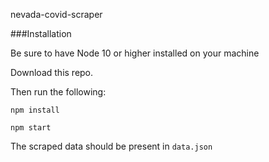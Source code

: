 nevada-covid-scraper

###Installation

Be sure to have Node 10 or higher installed on your machine

Download this repo.

Then run the following:

```
npm install

npm start
```

The scraped data should be present in `data.json`